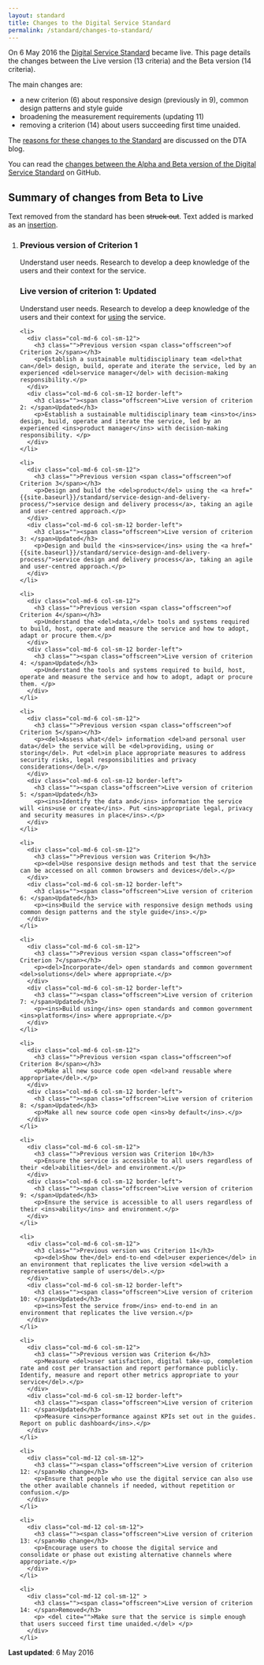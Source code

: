 ```yaml
---
layout: standard
title: Changes to the Digital Service Standard
permalink: /standard/changes-to-standard/
---
```

On 6 May 2016 the [Digital Service Standard](/standard) became live. This page details the changes between the Live version (13 criteria) and the Beta version (14 criteria).

The main changes are:

- a new criterion (6) about responsive design (previously in 9), common design patterns and style guide
- broadening the measurement requirements (updating 11)
- removing a criterion (14) about users succeeding first time unaided.

The [reasons for these changes to the Standard](/blog/standard-goes-live/) are discussed on the DTA blog.

You can read the [changes between the Alpha and Beta version of the Digital Service Standard](https://github.com/AusDTO/Digital-Service-Standard/commit/34baa753039c6a) on GitHub.

## Summary of changes from Beta to Live

Text removed from the standard has been <del>struck out</del>. Text added is marked as an <ins>insertion</ins>.

<div class="dss-criteria-page-list">

  <ol>  
    <li>
      <div class="col-md-6 col-sm-12">
        <h3 class="">Previous version <span class="offscreen">of Criterion 1</span></h3>
        <p>Understand user needs. Research to develop a deep knowledge of the users and their context for the service.</p>
      </div>                
      <div class="col-md-6 col-sm-12 border-left">
        <h3 class=""><span class="offscreen">Live version of criterion 1: </span>Updated</h3>
        <p>Understand user needs. Research to develop a deep knowledge of the users and their context for <ins>using</ins> the service.</p>
      </div>
    </li>
    
    <li>
      <div class="col-md-6 col-sm-12">
        <h3 class="">Previous version <span class="offscreen">of Criterion 2</span></h3>
        <p>Establish a sustainable multidisciplinary team <del>that can</del> design, build, operate and iterate the service, led by an experienced <del>service manager</del> with decision-making responsibility.</p>
      </div>                
      <div class="col-md-6 col-sm-12 border-left">
        <h3 class=""><span class="offscreen">Live version of criterion 2: </span>Updated</h3>
        <p>Establish a sustainable multidisciplinary team <ins>to</ins> design, build, operate and iterate the service, led by an experienced <ins>product manager</ins> with decision-making responsibility. </p>
      </div>
    </li>
    
    <li>
      <div class="col-md-6 col-sm-12">
        <h3 class="">Previous version <span class="offscreen">of Criterion 3</span></h3>
        <p>Design and build the <del>product</del> using the <a href="{{site.baseurl}}/standard/service-design-and-delivery-process/">service design and delivery process</a>, taking an agile and user-centred approach.</p>
      </div>                
      <div class="col-md-6 col-sm-12 border-left">
        <h3 class=""><span class="offscreen">Live version of criterion 3: </span>Updated</h3>
        <p>Design and build the <ins>service</ins> using the <a href="{{site.baseurl}}/standard/service-design-and-delivery-process/">service design and delivery process</a>, taking an agile and user-centred approach.</p>
      </div>
    </li>
    
    <li>
      <div class="col-md-6 col-sm-12">
        <h3 class="">Previous version <span class="offscreen">of Criterion 4</span></h3>
        <p>Understand the <del>data,</del> tools and systems required to build, host, operate and measure the service and how to adopt, adapt or procure them.</p>
      </div>                
      <div class="col-md-6 col-sm-12 border-left">
        <h3 class=""><span class="offscreen">Live version of criterion 4: </span>Updated</h3>
        <p>Understand the tools and systems required to build, host, operate and measure the service and how to adopt, adapt or procure them. </p>
      </div>
    </li>
    
    <li>
      <div class="col-md-6 col-sm-12">
        <h3 class="">Previous version <span class="offscreen">of Criterion 5</span></h3>
        <p><del>Assess what</del> information <del>and personal user data</del> the service will be <del>providing, using or storing</del>. Put <del>in place appropriate measures to address security risks, legal responsibilities and privacy considerations</del>.</p>
      </div>                
      <div class="col-md-6 col-sm-12 border-left">
        <h3 class=""><span class="offscreen">Live version of criterion 5: </span>Updated</h3>
        <p><ins>Identify the data and</ins> information the service will <ins>use or create</ins>. Put <ins>appropriate legal, privacy and security measures in place</ins>.</p>
      </div>
    </li>
    
    <li>
      <div class="col-md-6 col-sm-12">
        <h3 class="">Previous version was Criterion 9</h3>
        <p><del>Use responsive design methods and test that the service can be accessed on all common browsers and devices</del>.</p>
      </div>                
      <div class="col-md-6 col-sm-12 border-left">
        <h3 class=""><span class="offscreen">Live version of criterion 6: </span>Updated</h3>
        <p><ins>Build the service with responsive design methods using common design patterns and the style guide</ins>.</p>
      </div>
    </li>
    
    <li>
      <div class="col-md-6 col-sm-12">
        <h3 class="">Previous version <span class="offscreen">of Criterion 7</span></h3>
        <p><del>Incorporate</del> open standards and common government <del>solutions</del> where appropriate.</p>
      </div>                
      <div class="col-md-6 col-sm-12 border-left">
        <h3 class=""><span class="offscreen">Live version of criterion 7: </span>Updated</h3>
        <p><ins>Build using</ins> open standards and common government <ins>platforms</ins> where appropriate.</p>
      </div>
    </li>
    
    <li>
      <div class="col-md-6 col-sm-12">
        <h3 class="">Previous version <span class="offscreen">of Criterion 8</span></h3>
        <p>Make all new source code open <del>and reusable where appropriate</del>.</p>
      </div>                
      <div class="col-md-6 col-sm-12 border-left">
        <h3 class=""><span class="offscreen">Live version of criterion 8: </span>Updated</h3>
        <p>Make all new source code open <ins>by default</ins>.</p>
      </div>
    </li>
    
    <li>
      <div class="col-md-6 col-sm-12">
        <h3 class="">Previous version was Criterion 10</h3>
        <p>Ensure the service is accessible to all users regardless of their <del>abilities</del> and environment.</p>
      </div>                
      <div class="col-md-6 col-sm-12 border-left">
        <h3 class=""><span class="offscreen">Live version of criterion 9: </span>Updated</h3>
        <p>Ensure the service is accessible to all users regardless of their <ins>ability</ins> and environment.</p>
      </div>
    </li>
    
    <li>
      <div class="col-md-6 col-sm-12">
        <h3 class="">Previous version was Criterion 11</h3>
        <p><del>Show the</del> end-to-end <del>user experience</del> in an environment that replicates the live version <del>with a representative sample of users</del>.</p>
      </div>                
      <div class="col-md-6 col-sm-12 border-left">
        <h3 class=""><span class="offscreen">Live version of criterion 10: </span>Updated</h3>
        <p><ins>Test the service from</ins> end-to-end in an environment that replicates the live version.</p>
      </div>
    </li>
    
    <li>
      <div class="col-md-6 col-sm-12">
        <h3 class="">Previous version was Criterion 6</h3>
        <p>Measure <del>user satisfaction, digital take-up, completion rate and cost per transaction and report performance publicly. Identify, measure and report other metrics appropriate to your service</del>.</p>
      </div>                
      <div class="col-md-6 col-sm-12 border-left">
        <h3 class=""><span class="offscreen">Live version of criterion 11: </span>Updated</h3>
        <p>Measure <ins>performance against KPIs set out in the guides. Report on public dashboard</ins>.</p>
      </div>
    </li>
    
    <li>
      <div class="col-md-12 col-sm-12">
        <h3 class=""><span class="offscreen">Live version of criterion 12: </span>No change</h3>
        <p>Ensure that people who use the digital service can also use the other available channels if needed, without repetition or confusion.</p>
      </div>
    </li>
    
    <li>
      <div class="col-md-12 col-sm-12">
        <h3 class=""><span class="offscreen">Live version of criterion 13: </span>No change</h3>
        <p>Encourage users to choose the digital service and consolidate or phase out existing alternative channels where appropriate.</p>
      </div>
    </li>
    
    <li>
      <div class="col-md-12 col-sm-12" >
        <h3 class=""><span class="offscreen">Live version of criterion 14: </span>Removed</h3>
        <p> <del cite="">Make sure that the service is simple enough that users succeed first time unaided.</del> </p>
      </div>
    </li>
  </ol>
</div>

**Last updated**: 6 May 2016

